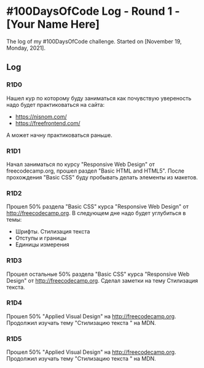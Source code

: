 # #100DaysOfCode Log - Round 1 - [Your Name Here]

The log of my #100DaysOfCode challenge. Started on [November 19, Monday, 2021].

## Log

### R1D0 
Нашел кур по которому буду заниматься как почувствую увереность надо будет практиковаться на сайта:
- https://nisnom.com/
- https://freefrontend.com/

А может начну практиковаться раньше.

### R1D1
Начал заниматься по курсу "Responsive Web Design" от freecodecamp.org, прошел раздел "Basic HTML and HTML5". После прохождения "Basic CSS" буду пробывать делать элементы из макетов.

### R1D2
Прошел 50% раздела "Basic CSS" курса "Responsive Web Design" от http://freecodecamp.org. В следующем дне надо будет углубиться в темы:
- Шрифты. Стилизация текста
- Отступы и границы
- Единицы измерения

### R1D3
Прошел остальные 50% раздела "Basic CSS" курса "Responsive Web Design" от http://freecodecamp.org. Сделал заметки на тему Стилизация текста.

### R1D4
Прошел 50% "Applied Visual Design" на http://freecodecamp.org.  Продолжил изучать тему "Стилизацию текста " на MDN.

### R1D5
Прошел 50% "Applied Visual Design" на http://freecodecamp.org.  Продолжил изучать тему "Стилизацию текста " на MDN.